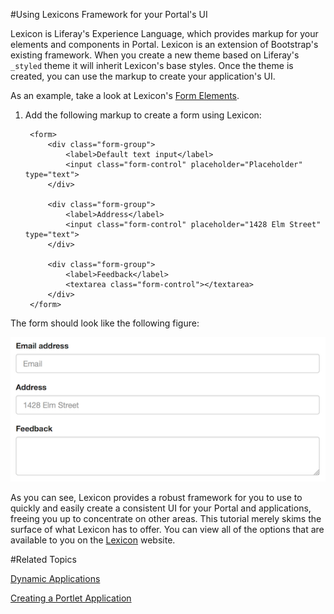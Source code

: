 #Using Lexicons Framework for your Portal's UI

Lexicon is Liferay's Experience Language, which provides markup for your 
elements and components in Portal. Lexicon is an extension of Bootstrap's 
existing framework. When you create a new theme based on Liferay's `_styled` 
theme it will inherit Lexicon's base styles. Once the theme is created, you can 
use the markup to create your application's UI.

As an example, take a look at Lexicon's [Form Elements](http://liferay.github.io/lexicon/content/form-elements/). 

1. Add the following markup to create a form using Lexicon:

        <form>
            <div class="form-group">
                <label>Default text input</label>
                <input class="form-control" placeholder="Placeholder" type="text">
            </div>

            <div class="form-group">
                <label>Address</label>
                <input class="form-control" placeholder="1428 Elm Street" type="text">
            </div>

            <div class="form-group">
                <label>Feedback</label>
                <textarea class="form-control"></textarea>
            </div>
        </form>

The form should look like the following figure:

![Figure 1: Lexicon provides a robust solution for your UI needs.](../../images/form.png)

As you can see, Lexicon provides a robust framework for you to use to quickly 
and easily create a consistent UI for your Portal and applications, freeing you 
up to concentrate on other areas. This tutorial merely skims the surface of what 
Lexicon has to offer. You can view all of the options that are available to you 
on the [Lexicon](http://liferay.github.io/lexicon/) website.

#Related Topics

[Dynamic Applications](/develop/tutorials/-/knowledge_base/7-0/dynamic-applications)

[Creating a Portlet Application](/develop/tutorials/-/knowledge_base/7-0/creating-a-portlet-application)

